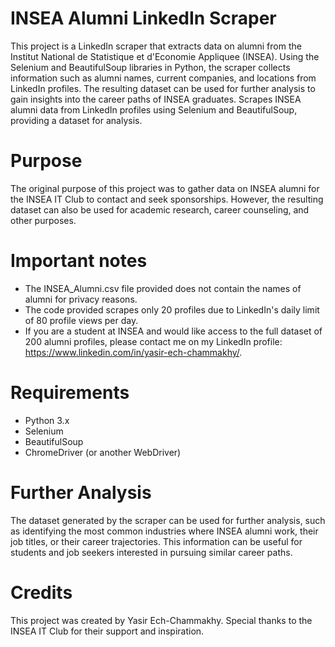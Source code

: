 # INSEA Alumni LinkedIn Scraper
This project is a LinkedIn scraper that extracts data on alumni from the Institut National de Statistique et d'Economie Appliquee (INSEA). Using the Selenium and BeautifulSoup libraries in Python, the scraper collects information such as alumni names, current companies, and locations from LinkedIn profiles. The resulting dataset can be used for further analysis to gain insights into the career paths of INSEA graduates.
Scrapes INSEA alumni data from LinkedIn profiles using Selenium and BeautifulSoup, providing a dataset for analysis.

# Purpose
The original purpose of this project was to gather data on INSEA alumni for the INSEA IT Club to contact and seek sponsorships. However, the resulting dataset can also be used for academic research, career counseling, and other purposes.

# Important notes
- The INSEA_Alumni.csv file provided does not contain the names of alumni for privacy reasons.
- The code provided scrapes only 20 profiles due to LinkedIn's daily limit of 80 profile views per day.
- If you are a student at INSEA and would like access to the full dataset of 200 alumni profiles, please contact me on my LinkedIn profile: https://www.linkedin.com/in/yasir-ech-chammakhy/.

# Requirements
- Python 3.x
- Selenium
- BeautifulSoup
- ChromeDriver (or another WebDriver)

# Further Analysis
The dataset generated by the scraper can be used for further analysis, such as identifying the most common industries where INSEA alumni work, their job titles, or their career trajectories. This information can be useful for students and job seekers interested in pursuing similar career paths.

# Credits
This project was created by Yasir Ech-Chammakhy. Special thanks to the INSEA IT Club for their support and inspiration.
